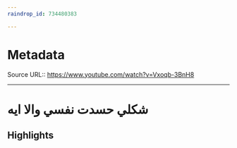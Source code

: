```yaml
---
raindrop_id: 734480383

---
```


# Metadata
Source URL:: https://www.youtube.com/watch?v=Vxoqb-3BnH8


---
# شكلي حسدت نفسي والا ايه



## Highlights
